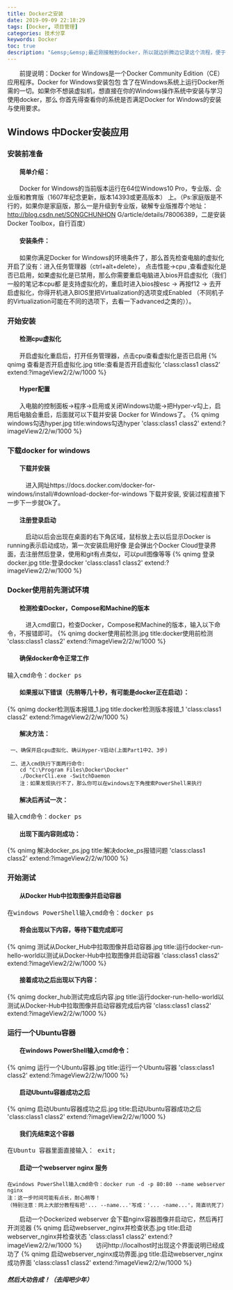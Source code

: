 ```yaml
---
title: Docker之安装
date: 2019-09-09 22:18:29
tags: [Docker, 项目管理]
categories: 技术分享
keywords: Docker
toc: true
description: "&emsp;&emsp;最近刚接触到docker，所以就边折腾边记录这个流程，便于自己或者他人参考，其中有可能会有些偏差，但都八九不离十，要声明一下，我这是第一次安装Docker，所以沿途遇到的美景都比较多，走的路也可能稍微弯了那么一点点，但还算好，结果跟过程一样在期望中，所以那就直接开始吧！"
---
```

<script type="text/javascript" src="/js/src/bai.js"></script>
&emsp;&emsp;前提说明：Docker for Windows是一个Docker Community Edition（CE）应用程序。Docker for Windows安装包包
含了在Windows系统上运行Docker所需的一切。如果你不想装虚拟机，想直接在你的Windows操作系统中安装与学习使用docker，那么
你首先得查看你的系统是否满足Docker for Windows的安装与使用要求。
## Windows 中Docker安装应用
### 安装前准备
#### &emsp;&emsp;简单介绍：
   &emsp;&emsp;Docker for Windows的当前版本运行在64位Windows10 Pro，专业版、企业版和教育版（1607年纪念更新，版本14393或更高版本）
   上。（Ps:家庭版是不行的，如果你是家庭版，那么一是升级到专业版，破解专业版推荐个地址：http://blog.csdn.net/SONGCHUNHON
   G/article/details/78006389，二是安装Docker Toolbox，自行百度）
   </br>
#### &emsp;&emsp;安装条件：
   &emsp;&emsp;如果你满足Docker for Windows的环境条件了，那么首先检查电脑的虚拟化开启了没有：进入任务管理器（ctrl+alt+delete），
   点击性能->cpu ,查看虚拟化是否已启用，如果虚拟化是已禁用，那么你需要重启电脑进入bios开启虚拟化（我们一般的笔记本cpu都
   是支持虚拟化的，重启时进入bios按esc -> 再按f12 -> 去开启虚拟化，你得开机进入BIOS里把Virtualization的选项变成Enabled
   （不同机子的Virtualization可能在不同的选项下，去看一下advanced之类的））。
 
### 开始安装
#### &emsp;&emsp;检测cpu虚拟化
   &emsp;&emsp;开启虚拟化重启后，打开任务管理器，点击cpu查看虚拟化是否已启用
{% qnimg 查看是否开启虚拟化.jpg title:查看是否开启虚拟化  'class:class1 class2' extend:?imageView2/2/w/1000 %}

#### &emsp;&emsp;Hyper配置
   &emsp;&emsp;入电脑的控制面板->程序->启用或关闭Windows功能->把Hyper-v勾上，启用后电脑会重启，后面就可以下载并安装
                Docker for Windows了。
{% qnimg windows勾选hyper.jpg title:windows勾选hyper  'class:class1 class2' extend:?imageView2/2/w/1000 %}

### 下载docker for windows
#### &emsp;&emsp;下载并安装
   &emsp;&emsp;&emsp;进入网址https://docs.docker.com/docker-for-windows/install/#download-docker-for-windows 下载并安装,
                安装过程直接下一步下一步就Ok了。
#### &emsp;&emsp;注册登录启动
   &emsp;&emsp;&emsp;启动以后会出现在桌面的右下角区域，鼠标放上去以后显示Docker is running表示启动成功，第一次安装启用好像
                是会弹出个Docker Cloud登录界面，去注册然后登录，使用和git有点类似，可以pull图像等等 
{% qnimg 登录docker.jpg title:登录docker  'class:class1 class2' extend:?imageView2/2/w/1000 %}
   
### Docker使用前先测试环境
#### &emsp;&emsp;检测检查Docker，Compose和Machine的版本
   &emsp;&emsp;&emsp;进入cmd窗口，检查Docker，Compose和Machine的版本，输入以下命令，不报错即可。
{% qnimg docker使用前检测.jpg title:docker使用前检测  'class:class1 class2' extend:?imageView2/2/w/1000 %}
#### &emsp;&emsp;确保docker命令正常工作
   <pre>输入cmd命令：docker ps</pre>
#### &emsp;&emsp;如果报以下错误（先稍等几十秒，有可能是docker正在启动）：
{% qnimg docker检测版本报错_1.jpg title:docker检测版本报错_1  'class:class1 class2' extend:?imageView2/2/w/1000 %}  
#### &emsp;&emsp;解决方法：
     一、确保开启cpu虚拟化、确认Hyper-V启动(上面Part1中2、3步)
     
     二、进入cmd执行下面两行命令:
        cd "C:\Program Files\Docker\Docker"
        ./DockerCli.exe -SwitchDaemon
        注：如果发现执行不了，那么你可以在windows左下角搜索PowerShell来执行
#### &emsp;&emsp;解决后再试一次：
   <pre>输入cmd命令：docker ps</pre>
#### &emsp;&emsp;出现下面内容则成功：
   {% qnimg 解决docker_ps.jpg title:解决docke_ps报错问题  'class:class1 class2' extend:?imageView2/2/w/1000 %} 
   
### 开始测试   
#### &emsp;&emsp;从Docker Hub中拉取图像并启动容器 
  <pre>在windows PowerShell输入cmd命令：docker ps</pre>
#### &emsp;&emsp;将会出现以下内容，等待下载完成即可
{% qnimg 测试从Docker_Hub中拉取图像并启动容器.jpg title:运行docker-run-hello-world以测试从Docker-Hub中拉取图像并启动容器   'class:class1 class2' extend:?imageView2/2/w/1000 %} 
#### &emsp;&emsp;接着成功之后出现以下内容：
{% qnimg docker_hub测试完成后内容.jpg title:运行docker-run-hello-world以测试从Docker-Hub中拉取图像并启动容器完成后内容   'class:class1 class2' extend:?imageView2/2/w/1000 %} 

### 运行一个Ubuntu容器
#### &emsp;&emsp;在windows PowerShell输入cmd命令：
{% qnimg 运行一个Ubuntu容器.jpg title:运行一个Ubuntu容器  'class:class1 class2' extend:?imageView2/2/w/1000 %} 
#### &emsp;&emsp;启动Ubuntu容器成功之后
{% qnimg 启动Ubuntu容器成功之后.jpg title:启动Ubuntu容器成功之后  'class:class1 class2' extend:?imageView2/2/w/1000 %} 
#### &emsp;&emsp;我们先结束这个容器
   <pre>在Ubuntu 容器里面直接输入： exit;</pre>
#### &emsp;&emsp;启动一个webserver nginx 服务
    在windows PowerShell输入cmd命令：docker run -d -p 80:80 --name webserver nginx 
    注：这一步时间可能有点长，耐心稍等！
    （特别注意：网上大部分教程有把'... --name...'写成：'... -name...'，简直坑死了）
&emsp;&emsp;启动一个Dockerized webserver 会下载nginx容器图像并启动它，然后再打开浏览器
{% qnimg 启动webserver_nginx并检查状态.jpg title:启动webserver_nginx并检查状态  'class:class1 class2' extend:?imageView2/2/w/1000 %} 
&emsp;&emsp;访问http://localhost时出现这个界面说明已经成功了
{% qnimg 启动webserver_nginx成功界面.jpg title:启动webserver_nginx成功界面  'class:class1 class2' extend:?imageView2/2/w/1000 %} 
##### 然后大功告成！（去闯吧少年）  
    
    
    